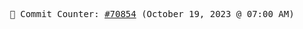 <p align="center">
    <samp>
        📮 Commit Counter: <a href="https://github.com/Javascript-void0/Javascript-void0/commits/main">#70854</a> (October 19, 2023 @ 07:00 AM)
    </samp>
</p>